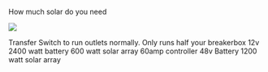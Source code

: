 How much solar do you need

![](https://i.imgur.com/Px5xU46.png)

Transfer Switch to run outlets normally. Only runs half your breakerbox
12v 2400 watt battery 600 watt solar array 60amp controller
48v Battery 1200 watt solar array 
